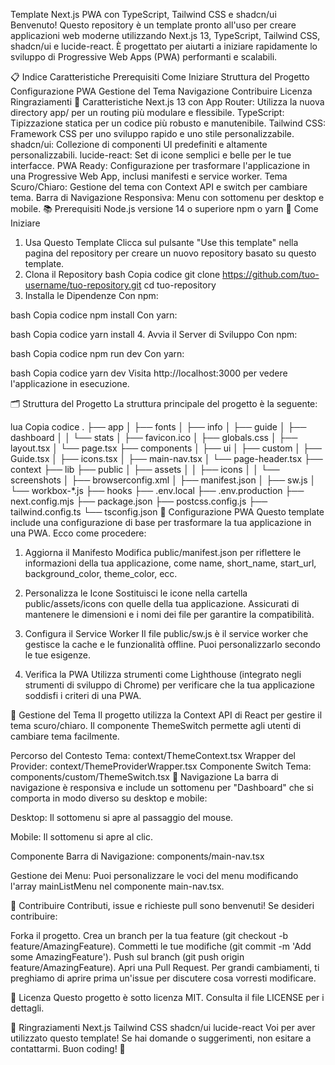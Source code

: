 Template Next.js PWA con TypeScript, Tailwind CSS e shadcn/ui Benvenuto! Questo repository è un template pronto all'uso per creare applicazioni web moderne utilizzando Next.js 13, TypeScript, Tailwind CSS, shadcn/ui e lucide-react. È progettato per aiutarti a iniziare rapidamente lo sviluppo di Progressive Web Apps (PWA) performanti e scalabili.

📋 Indice Caratteristiche Prerequisiti Come Iniziare Struttura del Progetto Configurazione PWA Gestione del Tema Navigazione Contribuire Licenza Ringraziamenti 🚀 Caratteristiche Next.js 13 con App Router: Utilizza la nuova directory app/ per un routing più modulare e flessibile. TypeScript: Tipizzazione statica per un codice più robusto e manutenibile. Tailwind CSS: Framework CSS per uno sviluppo rapido e uno stile personalizzabile. shadcn/ui: Collezione di componenti UI predefiniti e altamente personalizzabili. lucide-react: Set di icone semplici e belle per le tue interfacce. PWA Ready: Configurazione per trasformare l'applicazione in una Progressive Web App, inclusi manifesti e service worker. Tema Scuro/Chiaro: Gestione del tema con Context API e switch per cambiare tema. Barra di Navigazione Responsiva: Menu con sottomenu per desktop e mobile. 📚 Prerequisiti Node.js versione 14 o superiore npm o yarn 🏁 Come Iniziare

1. Usa Questo Template Clicca sul pulsante "Use this template" nella pagina del repository per creare un nuovo repository basato su questo template.
2. Clona il Repository bash Copia codice git clone https://github.com/tuo-username/tuo-repository.git cd tuo-repository
3. Installa le Dipendenze Con npm:

bash Copia codice npm install Con yarn:

bash Copia codice yarn install 4. Avvia il Server di Sviluppo Con npm:

bash Copia codice npm run dev Con yarn:

bash Copia codice yarn dev Visita http://localhost:3000 per vedere l'applicazione in esecuzione.

🗂 Struttura del Progetto La struttura principale del progetto è la seguente:

lua Copia codice . ├── app │ ├── fonts │ ├── info │ ├── guide │ ├── dashboard │ │ └── stats │ ├── favicon.ico │ ├── globals.css │ ├── layout.tsx │ └── page.tsx ├── components │ ├── ui │ ├── custom │ ├── Guide.tsx │ ├── icons.tsx │ ├── main-nav.tsx │ └── page-header.tsx ├── context ├── lib ├── public │ ├── assets │ │ ├── icons │ │ └── screenshots │ ├── browserconfig.xml │ ├── manifest.json │ ├── sw.js │ └── workbox-\*.js ├── hooks ├── .env.local ├── .env.production ├── next.config.mjs ├── package.json ├── postcss.config.js ├── tailwind.config.ts └── tsconfig.json 📱 Configurazione PWA Questo template include una configurazione di base per trasformare la tua applicazione in una PWA. Ecco come procedere:

1. Aggiorna il Manifesto Modifica public/manifest.json per riflettere le informazioni della tua applicazione, come name, short_name, start_url, background_color, theme_color, ecc.

2. Personalizza le Icone Sostituisci le icone nella cartella public/assets/icons con quelle della tua applicazione. Assicurati di mantenere le dimensioni e i nomi dei file per garantire la compatibilità.

3. Configura il Service Worker Il file public/sw.js è il service worker che gestisce la cache e le funzionalità offline. Puoi personalizzarlo secondo le tue esigenze.

4. Verifica la PWA Utilizza strumenti come Lighthouse (integrato negli strumenti di sviluppo di Chrome) per verificare che la tua applicazione soddisfi i criteri di una PWA.

🎨 Gestione del Tema Il progetto utilizza la Context API di React per gestire il tema scuro/chiaro. Il componente ThemeSwitch permette agli utenti di cambiare tema facilmente.

Percorso del Contesto Tema: context/ThemeContext.tsx Wrapper del Provider: context/ThemeProviderWrapper.tsx Componente Switch Tema: components/custom/ThemeSwitch.tsx 🧭 Navigazione La barra di navigazione è responsiva e include un sottomenu per "Dashboard" che si comporta in modo diverso su desktop e mobile:

Desktop: Il sottomenu si apre al passaggio del mouse.

Mobile: Il sottomenu si apre al clic.

Componente Barra di Navigazione: components/main-nav.tsx

Gestione dei Menu: Puoi personalizzare le voci del menu modificando l'array mainListMenu nel componente main-nav.tsx.

🤝 Contribuire Contributi, issue e richieste pull sono benvenuti! Se desideri contribuire:

Forka il progetto. Crea un branch per la tua feature (git checkout -b feature/AmazingFeature). Commetti le tue modifiche (git commit -m 'Add some AmazingFeature'). Push sul branch (git push origin feature/AmazingFeature). Apri una Pull Request. Per grandi cambiamenti, ti preghiamo di aprire prima un'issue per discutere cosa vorresti modificare.

📄 Licenza Questo progetto è sotto licenza MIT. Consulta il file LICENSE per i dettagli.

💖 Ringraziamenti Next.js Tailwind CSS shadcn/ui lucide-react Voi per aver utilizzato questo template! Se hai domande o suggerimenti, non esitare a contattarmi. Buon coding! 🚀
